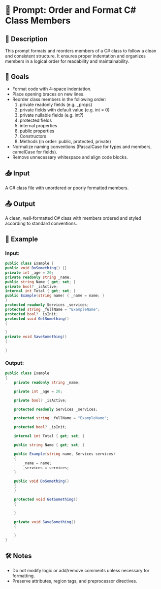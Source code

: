 # 🧠 Prompt: Order and Format C# Class Members

## 📝 Description
This prompt formats and reorders members of a C# class to follow a clean and consistent structure. It ensures proper indentation and organizes members in a logical order for readability and maintainability.

## 🎯 Goals
- Format code with 4-space indentation.
- Place opening braces on new lines.
- Reorder class members in the following order:
  1. private readonly fields (e.g. _props)
  2. private fields with default value (e.g. int = 0)
  3. private nullable fields (e.g. int?)
  4. protected fields
  5. internal properties
  6. public properties
  7. Constructors
  8. Methods (in order: public, protected, private)
- Normalize naming conventions (PascalCase for types and members, camelCase for fields).
- Remove unnecessary whitespace and align code blocks.

## 📥 Input
A C# class file with unordered or poorly formatted members.

## 📤 Output
A clean, well-formatted C# class with members ordered and styled according to standard conventions.

## 💬 Example
### Input:
```csharp
public class Example {
public void DoSomething() {}
private int _age = 20;
private readonly string _name;
public string Name { get; set; }
private bool? _isActive;
internal int Total { get; set; }
public Example(string name) { _name = name; }
}
protected readonly Services _services;
protected string _fullName = "ExampleName";
protected bool? _isInit;
protected void GetSomething()
{

}
private void SaveSomething()
{

}
```
### Output:
```csharp
public class Example
{
    private readonly string _name;

    private int _age = 20;

    private bool? _isActive;

    protected readonly Services _services;

    protected string _fullName = "ExampleName";

    protected bool? _isInit;

    internal int Total { get; set; }

    public string Name { get; set; }

    public Example(string name, Services services)
    {
        _name = name;
        _services = services;
    }

    public void DoSomething()
    {
    }

    protected void GetSomething()
    {

    }

    private void SaveSomething()
    {

    }
}
```

## 🛠️ Notes
- Do not modify logic or add/remove comments unless necessary for formatting.
- Preserve attributes, region tags, and preprocessor directives.
